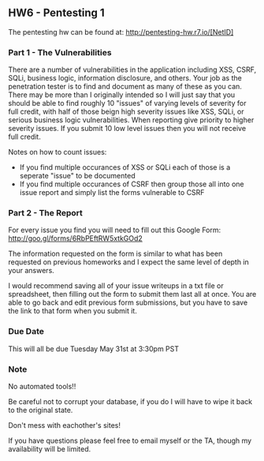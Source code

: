 ## HW6 - Pentesting 1
The pentesting hw can be found at: http://pentesting-hw.r7.io/[NetID]

### Part 1 - The Vulnerabilities
There are a number of vulnerabilities in the application including XSS, CSRF, SQLi, business logic, information disclosure, and others. Your job as the penetration tester is to find and document as many of these as you can. There may be more than I originally intended so I will just say that you should be able to find roughly 10 "issues" of varying levels of severity for full credit, with half of those beign high severity issues like XSS, SQLi, or serious business logic vulnerabilities. When reporting give priority to higher severity issues. If you submit 10 low level issues then you will not receive full credit.

Notes on how to count issues: 

- If you find multiple occurances of XSS or SQLi each of those is a seperate "issue" to be documented
- If you find multiple occurances of CSRF then group those all into one issue report and simply list the forms vulnerable to CSRF

### Part 2 - The Report
For every issue you find you will need to fill out this Google Form: http://goo.gl/forms/6RbPEftRW5xtkGOd2

The information requested on the form is similar to what has been requested on previous homeworks and I expect the same level of depth in your answers.

I would recommend saving all of your issue writeups in a txt file or spreadsheet, then filling out the form to submit them last all at once. You are able to go back and edit previous form submissions, but you have to save the link to that form when you submit it.

### Due Date
This will all be due Tuesday May 31st at 3:30pm PST

### Note
No automated tools!!

Be careful not to corrupt your database, if you do I will have to wipe it back to the original state.

Don't mess with eachother's sites!

If you have questions please feel free to email myself or the TA, though my availability will be limited.